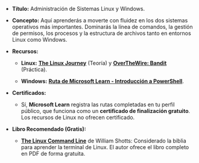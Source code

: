 - **Título:** Administración de Sistemas Linux y Windows.
    
- **Concepto:** Aquí aprenderás a moverte con fluidez en los dos sistemas operativos más importantes. Dominarás la línea de comandos, la gestión de permisos, los procesos y la estructura de archivos tanto en entornos Linux como Windows.
    
- **Recursos:**
    
    - **Linux:** **[The Linux Journey](https://linuxjourney.com/)** (Teoría) y **[OverTheWire: Bandit](https://overthewire.org/wargames/bandit/)** (Práctica).
        
    - **Windows:** **[Ruta de Microsoft Learn - Introducción a PowerShell](https://www.google.com/search?q=https://learn.microsoft.com/es-es/training/paths/get-started-with-powershell/)**.
        
- **Certificados:**
    
    - Sí, **Microsoft Learn** registra las rutas completadas en tu perfil público, que funciona como un **certificado de finalización gratuito**. Los recursos de Linux no ofrecen certificado.
        
- **Libro Recomendado (Gratis):**
    
    - **[The Linux Command Line](https://linuxcommand.org/tlcl.php)** de William Shotts: Considerado la biblia para aprender la terminal de Linux. El autor ofrece el libro completo en PDF de forma gratuita.